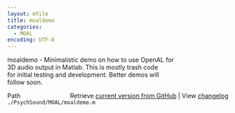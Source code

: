 ```yaml
---
layout: mfile
title: moaldemo
categories:
  - MOAL
encoding: UTF-8
---
```


moaldemo - Minimalistic demo on how to use OpenAL for  
3D audio output in Matlab. This is mostly trash code  
for initial testing and development. Better demos will  
follow soon.  


<div class="code_header" style="text-align:right;">
  <span style="float:left;">Path&nbsp;&nbsp;</span> <span class="counter">Retrieve <a href=
  "https://raw.github.com/Psychtoolbox-3/Psychtoolbox-3/beta/./PsychSound/MOAL/moaldemo.m">current version from GitHub</a> | View <a href=
  "https://github.com/Psychtoolbox-3/Psychtoolbox-3/commits/beta/./PsychSound/MOAL/moaldemo.m">changelog</a></span>
</div>
<div class="code">
  <code>./PsychSound/MOAL/moaldemo.m</code>
</div>
